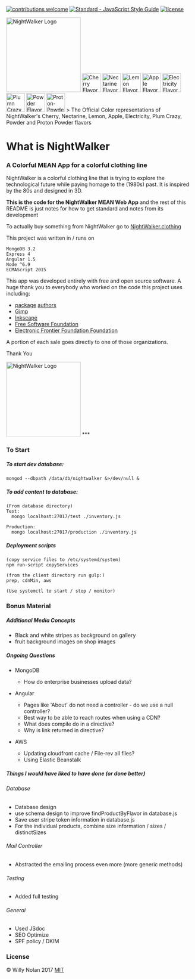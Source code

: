 [![contributions welcome](https://img.shields.io/badge/contributions-welcome-brightgreen.svg?style=flat)](https://github.com/computersarecool/nightwalker/issues)
[![Standard - JavaScript Style Guide](https://img.shields.io/badge/code_style-standard-brightgreen.svg)](http://standardjs.com/)
[![license](https://img.shields.io/github/license/mashape/apistatus.svg)]()

  <img src="https://nightwalker.clothing/images/text_logo.svg" alt="NightWalker Logo" style="width: 200px;"/>

  <img src="https://dummyimage.com/50/c71b39/c71b39.jpg" alt="Cherry Flavor" style="width: 50px;"/>
  <img src="https://dummyimage.com/50/fa5132/fa5132.jpg" alt="Nectarine Flavor" style="width: 50px;"/>
  <img src="https://dummyimage.com/50/feda60/feda60.jpg" alt="Lemon Flavor" style="width: 50px;"/>
  <img src="https://dummyimage.com/50/005b3a/005b3a.jpg" alt="Apple Flavor" style="width: 50px;"/>
  <img src="https://dummyimage.com/50/26599a/26599a.jpg" alt="Electricity Flavor" style="width: 50px;"/>
  <img src="https://dummyimage.com/50/3f2c63/3f2c63.jpg" alt="Plumn Crazy Flavor" style="width: 50px;"/>
  <img src="https://dummyimage.com/50/e45c68/e45c68.jpg" alt="Powder Flavor" style="width: 50px;"/>
  <img src="https://dummyimage.com/50/ed243f/ed243f.jpg" alt="Proton-Powder Flavor" style="width: 50px;"/>
  > The Official Color representations of NightWalker's Cherry, Nectarine, Lemon, Apple, Electricity, Plum Crazy, Powder and Proton Powder flavors

# What is NightWalker
### A Colorful MEAN App for a colorful clothing line

  NightWalker is a colorful clothing line that is trying to explore the technological future while paying homage to the (1980s) past. It is inspired by the 80s and designed in 3D.

  **This is the code for the NightWalker MEAN Web App** and the rest of this README is just notes for how to get standard and notes from its development
  
  To actually buy something from NightWalker go to [NightWalker.clothing](https://nightwalker.clothing "The Nightwalker.clothing website")
  
  This project was written in / runs on
  ```
  MongoDB 3.2
  Express 4
  Angular 1.5 
  Node ^6.9
  ECMAScript 2015
  ```
  
  This app was developed entirely with free and open source software. A huge thank you to everybody who worked on the code this project uses including: 
  
  * [package](https://raw.githubusercontent.com/computersarecool/nightwalker/master/server/package.json "Server Package.json") [authors](https://raw.githubusercontent.com/computersarecool/nightwalker/master/server/package.json "Client Package.json")
  * [Gimp](https://www.gimp.org/ "Gimp")
  * [Inkscape](https://inkscape.org/ "Inkscape")
  * [Free Software Foundation](https://www.fsf.org "FSF")
  * [Electronic Frontier Foundation Foundation](https://www.eff.org "EFF") 
  
  A portion of each sale goes directly to one of those organizations. 
  
  Thank You
  
  <img src="https://nightwalker.clothing/images/symbol_logo.svg" alt="NightWalker Logo" style="width: 200px;"/>
***

### To Start
##### To start dev database:
    mongod --dbpath /data/db/nightwalker &>/dev/null &

##### To add content to database:
    (From database directory)
    Test:
      mongo localhost:27017/test ./inventory.js

    Production:
      mongo localhost:27017/production ./inventory.js
      
##### Deployment scripts
    (copy service files to /etc/systemd/system)
    npm run-script copyServices
    
    (from the client directory run gulp:)
    prep, cdnMin, aws

    (Use systemctl to start / stop / monitor)
    
### Bonus Material
##### Additional Media Concepts
  - Black and white stripes as background on gallery
  - fruit background images on shop images
  
##### Ongoing Questions
- MongoDB
  - How do enterprise businesses upload data?

- Angular
  - Pages like 'About' do not need a controller - do we use a null controller?
  - Best way to be able to reach routes when using a CDN?
  - What does compile do in a directive?
  - Why is link returned in directive?

- AWS
  - Updating cloudfront cache / File-rev all files?
  - Using Elastic Beanstalk

##### Things I would have liked to have done (or done better)
###### Database
  - Database design
  - use schema design to improve findProductByFlavor in database.js
  - Save user stripe token information in database.js
  - For the individual products, combine size information / sizes / distinctSizes

###### Mail Controller
  - Abstracted the emailing process even more (more generic methods)

###### Testing
  - Added full testing

###### General
  - Used JSdoc
  - SEO Optimize
  - SPF policy / DKIM

### License
:copyright: Willy Nolan 2017 
[MIT](http://en.wikipedia.org/wiki/MIT_License)


